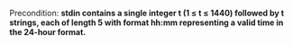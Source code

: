 Precondition: **stdin contains a single integer t (1 ≤ t ≤ 1440) followed by t strings, each of length 5 with format hh:mm representing a valid time in the 24-hour format.**